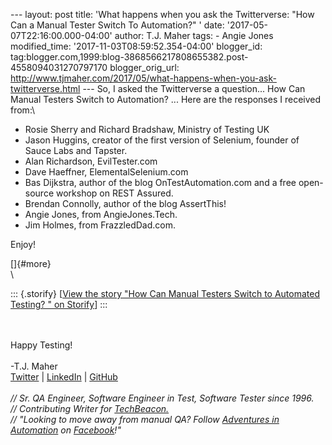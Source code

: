 \-\-- layout: post title: \'What happens when you ask the Twitterverse:
\"How Can a Manual Tester Switch To Automation?\" \' date:
\'2017-05-07T22:16:00.000-04:00\' author: T.J. Maher tags: - Angie Jones
modified\_time: \'2017-11-03T08:59:52.354-04:00\' blogger\_id:
tag:blogger.com,1999:blog-3868566217808655382.post-4558094031270797170
blogger\_orig\_url:
http://www.tjmaher.com/2017/05/what-happens-when-you-ask-twitterverse.html
\-\-- So, I asked the Twitterverse a question\... How Can Manual Testers
Switch to Automation? \... Here are the responses I received from:\

-   Rosie Sherry and Richard Bradshaw, Ministry of Testing UK
-   Jason Huggins, creator of the first version of Selenium, founder of
    Sauce Labs and Tapster.
-   Alan Richardson, EvilTester.com
-   Dave Haeffner, ElementalSelenium.com
-   Bas Dijkstra, author of the blog OnTestAutomation.com and a free
    open-source workshop on REST Assured.
-   Brendan Connolly, author of the blog AssertThis!
-   Angie Jones, from AngieJones.Tech.
-   Jim Holmes, from FrazzledDad.com.

<div>

Enjoy!

</div>

[]{#more}\
\

::: {.storify}
\[[View the story \"How Can Manual Testers Switch to Automated Testing?
\" on
Storify](//storify.com/tjmaher1/how-can-manual-testers-jump-to-automated-testing)\]
:::

\
\
Happy Testing!\
\
-T.J. Maher\
[Twitter](https://twitter.com/tjmaher1) \| [LinkedIn](https://www.linkedin.com/in/tjmaher1) \| [GitHub](https://github.com/tjmaher)\
\
*// Sr. QA Engineer, Software Engineer in Test, Software Tester since
1996.\
// Contributing Writer
for [TechBeacon.](http://techbeacon.com/contributors/thomas-maher)\
// \"Looking to move away from manual QA? Follow [Adventures in
Automation](http://www.tjmaher.com/) on
[Facebook](https://www.facebook.com/AdventuresInAutomation/)!\"*

